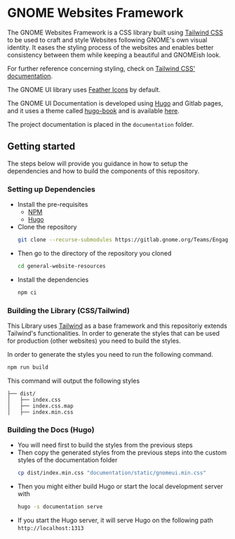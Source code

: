 # GNOME Websites Framework

The GNOME Websites Framework is a CSS library built using [Tailwind CSS](https://tailwindcss.com/) to be used to craft and style Websites following GNOME's own visual identity. It eases the styling process of the websites and enables better consistency between them while keeping a beautiful and GNOMEish look.

For further reference concerning styling, check on [Tailwind CSS' documentation](https://tailwindcss.com/).

The GNOME UI library uses [Feather Icons](https://feathericons.com/) by default.

The GNOME UI Documentation is developed using [Hugo](https://gohugo.io/) and Gitlab pages, and it uses a theme called [hugo-book](https://github.com/alex-shpak/hugo-book) and is available [here](https://teams.pages.gitlab.gnome.org/Engagement/websites/general-website-resources/). 

The project documentation is placed in the `documentation` folder.

## Getting started

The steps below will provide you guidance in how to setup the dependencies and how to build the components of this repository.

### Setting up Dependencies

- Install the pre-requisites
  - [NPM](https://www.npmjs.com/get-npm)
  - [Hugo](https://gohugo.io/getting-started/installing)
- Clone the repository
    ```sh
    git clone --recurse-submodules https://gitlab.gnome.org/Teams/Engagement/websites/general-website-resources.git
    ```
- Then go to the directory of the repository you cloned
    ```sh
    cd general-website-resources
    ```
- Install the dependencies
    ```sh
    npm ci
    ```

### Building the Library (CSS/Tailwind)

This Library uses [Tailwind](https://tailwindcss.com/) as a base framework and this repositoriy extends Tailwind's functionalities. In order to generate the styles that can be used for production (other websites) you need to build the styles.

In order to generate the styles you need to run the following command.

```sh
npm run build
```` 

This command will output the following styles

```
├── dist/
│   ├── index.css
│   ├── index.css.map
│   ├── index.min.css
```

### Building the Docs (Hugo)

- You will need first to build the styles from the previous steps
- Then copy the generated styles from the previous steps into the custom styles of the documentation folder
    ```sh
    cp dist/index.min.css "documentation/static/gnomeui.min.css"
    ```
- Then you might either build Hugo or start the local development server with
    ```sh
    hugo -s documentation serve
    ```
- If you start the Hugo server, it will serve Hugo on the following path `http://localhost:1313`
